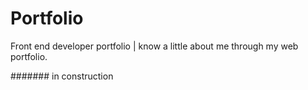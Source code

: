 # Portfolio
Front end developer portfolio |  know a little about me through my web portfolio.

####### in construction
